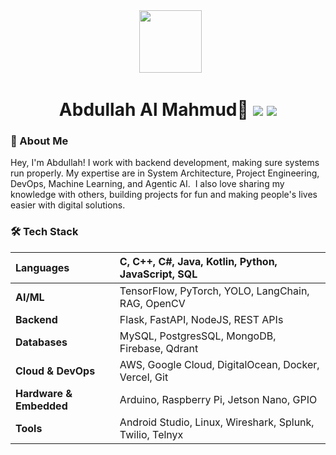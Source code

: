 <div id="header" align="center">
  <img src="https://media.giphy.com/media/M9gbBd9nbDrOTu1Mqx/giphy.gif" width="100"/>
  <h1>
    Abdullah Al Mahmud👋
    <a href="https://www.linkedin.com/in/abd-zero/"><img src="https://img.shields.io/badge/LinkedIn-0077B5?style=for-the-badge&logo=linkedin&logoColor=white" /></a>
    <a href="https://abdullahalmahmud.me/"><img src="https://img.shields.io/badge/Portfolio-255E63?style=for-the-badge&logo=google-chrome&logoColor=white" /></a>
  </h1>
</div>

### 🚀 About Me
Hey, I'm Abdullah! I work with backend development, making sure systems run properly. My expertise are in System Architecture, Project Engineering, DevOps, Machine Learning, and Agentic AI. 
I also love sharing my knowledge with others, building projects for fun and making people's lives easier with digital solutions.

### 🛠️ Tech Stack
| **Languages** | C, C++, C#, Java, Kotlin, Python, JavaScript, SQL |
|:---|:---|
| **AI/ML** | TensorFlow, PyTorch, YOLO, LangChain, RAG, OpenCV |
| **Backend** | Flask, FastAPI, NodeJS, REST APIs |
| **Databases** | MySQL, PostgresSQL, MongoDB, Firebase, Qdrant |
| **Cloud & DevOps**| AWS, Google Cloud, DigitalOcean, Docker, Vercel, Git |
| **Hardware & Embedded** | Arduino, Raspberry Pi, Jetson Nano, GPIO |
| **Tools** | Android Studio, Linux, Wireshark, Splunk, Twilio, Telnyx |
